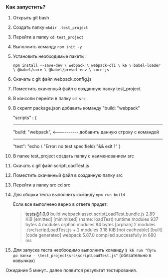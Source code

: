 ### Как запустить?
1. Открыть git bash
2. Создать папку `mkdir .test_project`
3. Перейти в папку `cd test_project`
4. Выполнить команду `npm init -y`
5. Установить необходимые пакеты:

   `npm install --save-dev \
      webpack \
      webpack-cli \
      k6 \
      babel-loader \
      @babel/core \
      @babel/preset-env \
      core-js`
6. Скачать с git файл webpack.config.js
8. Поместить скаченный файл в созданную папку test_project
9. В консоли перейти в папку `cd src`
10. В скрипт package.json добавить команду "build: "webpack"

    "scripts" : {
        <hr>"build: "webpack",   <---------- добавить данную строку с командой
        <hr>"test": "echo \ "Error: no test specifield\ "&& exit 1"
    }
12. В папке test_project создать папку c наименованием src    
13. Скачать с git файл scriptLoadTest.js
14. Поместить скаченный файл в созданную папку src
15. Перейти в папку src cd src
16. Для сборки теста выполнить команду `npm run build`

    Если все выполнено верно в ответе придет:
    > tests@1.0.0 build
    > webpack
    asset scriptLoadTest.bundle.js 2.89 KiB [emitted] [minimized] (name: loadTest)
    runtime modules 937 bytes 4 modules
    orphan modules 84 bytes [orphan] 2 modules
    ./src/scriptLoadTest.js + 2 modules 3.18 KiB [not cacheable] [built] [code generated]
    webpack 5.87.0 compiled successfully in 680 ms

17. Для запуска теста необходимо выполнить команду `$ k6 run "Путь до папки - \test_project\src\scriptLoadTest.js"` (обязательно в ковычках)

Ожидание 5 минут.. далее появится результат тестирования.

